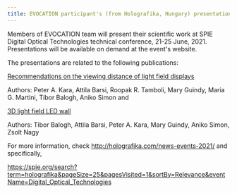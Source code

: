 ```yaml
---
title: EVOCATION participant's (from Holografika, Hungary) presentation at the SPIE Digital Optical Technologies technical conference, 21-25 June, 2021
---
```


Members of EVOCATION team will present their scientific work at SPIE Digital Optical Technologies technical conference, 21-25 June, 2021. Presentations will be available on demand at the event's website.

The presentations are related to the following publications: 

<a href="https://spie.org/digital-optical-technologies/presentation/Recommendations-on-the-viewing-distance-of-light-field-displays/11788-23?SSO=1
">Recommendations on the viewing distance of light field displays</a>

Authors: Peter A. Kara, Attila Barsi, Roopak R. Tamboli, Mary Guindy, Maria G. Martini, Tibor Balogh, Aniko Simon
and

<a href="https://spie.org/digital-optical-technologies/presentation/3D-light-field-LED-wall/11788-24">3D light field LED wall</a>

Authors: Tibor Balogh, Attila Barsi, Peter A. Kara, Mary Guindy, Aniko Simon, Zsolt Nagy


For more information, check <a href="http://holografika.com/news-events-2021/">http://holografika.com/news-events-2021/</a> and specifically,

<a href="https://spie.org/search?term=holografika&pageSize=25&pagesVisited=1&sortBy=Relevance&eventName=Digital_Optical_Technologies">https://spie.org/search?term=holografika&pageSize=25&pagesVisited=1&sortBy=Relevance&eventName=Digital_Optical_Technologies</a>